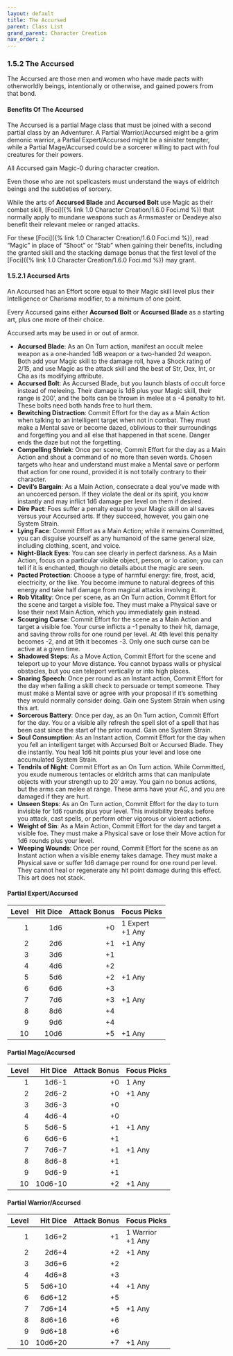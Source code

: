 ```yaml
---
layout: default
title: The Accursed
parent: Class List
grand_parent: Character Creation
nav_order: 2
---
```


### 1.5.2 The Accursed

The Accursed are those men and women who have made pacts with otherworldly beings, intentionally or otherwise, and gained powers from that bond.

#### Benefits Of The Accursed

The Accursed is a partial Mage class that must be joined with a second partial class by an Adventurer.
A Partial Warrior/Accursed might be a grim demonic warrior, a Partial Expert/Accursed might be a sinister tempter, while a Partial Mage/Accursed could be a sorcerer willing to pact with foul creatures for their powers.

All Accursed gain Magic-0 during character creation.

Even those who are not spellcasters must understand the ways of eldritch beings and the subtleties of sorcery.

While the arts of **Accursed Blade** and **Accursed Bolt** use Magic as their combat skill, [Foci]({% link 1.0 Character Creation/1.6.0 Foci.md %}) that normally apply to mundane weapons such as Armsmaster or Deadeye also benefit their relevant melee or ranged attacks.

For these [Foci]({% link 1.0 Character Creation/1.6.0 Foci.md %}), read “Magic” in place of “Shoot” or “Stab” when gaining their benefits, including the granted skill and the stacking damage bonus that the first level of the [Foci]({% link 1.0 Character Creation/1.6.0 Foci.md %}) may grant.

#### 1.5.2.1 Accursed Arts

An Accursed has an Effort score equal to their Magic skill level plus their Intelligence or Charisma modifier, to a minimum of one point.

Every Accursed gains either **Accursed Bolt** or **Accursed Blade** as a starting art, plus one more of their choice.

Accursed arts may be used in or out of armor.

- **Accursed Blade**: As an On Turn action, manifest an occult melee weapon as a one-handed 1d8 weapon or a two-handed 2d weapon.
  Both add your Magic skill to the damage roll, have a Shock rating of 2/15, and use Magic as the attack skill and the best of Str, Dex, Int, or Cha as its modifying attribute.
- **Accursed Bolt**: As Accursed Blade, but you launch blasts of occult force instead of meleeing.
  Their damage is 1d8 plus your Magic skill, their range is 200’, and the bolts can be thrown in melee at a -4 penalty to hit.
  These bolts need both hands free to hurl them.
- **Bewitching Distraction**: Commit Effort for the day as a Main Action when talking to an intelligent target when not in combat.
  They must make a Mental save or become dazed, oblivious to their surroundings and forgetting you and all else that happened in that scene.
  Danger ends the daze but not the forgetting.
- **Compelling Shriek**: Once per scene, Commit Effort for the day as a Main Action and shout a command of no more than seven words.
  Chosen targets who hear and understand must make a Mental save or perform that action for one round, provided it is not totally contrary to their character.
- **Devil’s Bargain**: As a Main Action, consecrate a deal you’ve made with an uncoerced person.
  If they violate the deal or its spirit, you know instantly and may inflict 1d6 damage per level on them if desired.
- **Dire Pact**: Foes suffer a penalty equal to your Magic skill on all saves versus your Accursed arts.
  If they succeed, however, you gain one System Strain.
- **Lying Face**: Commit Effort as a Main Action; while it remains Committed, you can disguise yourself as any humanoid of the same general size, including clothing, scent, and voice.
- **Night-Black Eyes**: You can see clearly in perfect darkness.
  As a Main Action, focus on a particular visible object, person, or lo cation; you can tell if it is enchanted, though no details about the magic are seen.
- **Pacted Protection**: Choose a type of harmful energy: fire, frost, acid, electricity, or the like.
  You become immune to natural degrees of this energy and take half damage from magical attacks involving it.
- **Rob Vitality**: Once per scene, as an On Turn action, Commit Effort for the scene and target a visible foe.
  They must make a Physical save or lose their next Main Action, which you immediately gain instead.
- **Scourging Curse**: Commit Effort for the scene as a Main Action and target a visible foe.
  Your curse inflicts a -1 penalty to their hit, damage, and saving throw rolls for one round per level.
  At 4th level this penalty becomes -2, and at 9th it becomes -3.
  Only one such curse can be active at a given time.
- **Shadowed Steps**: As a Move Action, Commit Effort for the scene and teleport up to your Move distance.
  You cannot bypass walls or physical obstacles, but you can teleport vertically or into high places.
- **Snaring Speech**: Once per round as an Instant action, Commit Effort for the day when failing a skill check to persuade or tempt someone.
  They must make a Mental save or agree with your proposal if it’s something they would normally consider doing.
  Gain one System Strain when using this art.
- **Sorcerous Battery**: Once per day, as an On Turn action, Commit Effort for the day.
  You or a visible ally refresh the spell slot of a spell that has been cast since the start of the prior round.
  Gain one System Strain.
- **Soul Consumption**: As an Instant action, Commit Effort for the day when you fell an intelligent target with Accursed Bolt or Accursed Blade.
  They die instantly.
  You heal 1d6 hit points plus your level and lose one accumulated System Strain.
- **Tendrils of Night**: Commit Effort as an On Turn action.
  While Committed, you exude numerous tentacles or eldritch arms that can manipulate objects with your strength up to 20’ away.
  You gain no bonus actions, but the arms can melee at range.
  These arms have your AC, and you are damaged if they are hurt.
- **Unseen Steps**: As an On Turn action, Commit Effort for the day to turn invisible for 1d6 rounds plus your level.
  This invisibility breaks before you attack, cast spells, or perform other vigorous or violent actions.
- **Weight of Sin**: As a Main Action, Commit Effort for the day and target a visible foe.
  They must make a Physical save or lose their Move action for 1d6 rounds plus your level.
- **Weeping Wounds**: Once per round, Commit Effort for the scene as an Instant action when a visible enemy takes damage.
  They must make a Physical save or suffer 1d6 damage per round for one round per level.
  They cannot heal or regenerate any hit point damage during this effect.
  This art does not stack.

#### Partial Expert/Accursed

| Level | Hit Dice | Attack Bonus | Focus Picks         |
| ----: | -------: | -----------: | ------------------- |
|     1 |      1d6 |           +0 | 1 Expert<br> +1 Any |
|     2 |      2d6 |           +1 | +1 Any              |
|     3 |      3d6 |           +1 |                     |
|     4 |      4d6 |           +2 |                     |
|     5 |      5d6 |           +2 | +1 Any              |
|     6 |      6d6 |           +3 |                     |
|     7 |      7d6 |           +3 | +1 Any              |
|     8 |      8d6 |           +4 |                     |
|     9 |      9d6 |           +4 |                     |
|    10 |     10d6 |           +5 | +1 Any              |

#### Partial Mage/Accursed

| Level | Hit Dice | Attack Bonus | Focus Picks |
| ----: | -------: | -----------: | ----------- |
|     1 |    1d6-1 |           +0 | 1 Any       |
|     2 |    2d6-2 |           +0 | +1 Any      |
|     3 |    3d6-3 |           +0 |             |
|     4 |    4d6-4 |           +0 |             |
|     5 |    5d6-5 |           +1 | +1 Any      |
|     6 |    6d6-6 |           +1 |             |
|     7 |    7d6-7 |           +1 | +1 Any      |
|     8 |    8d6-8 |           +1 |             |
|     9 |    9d6-9 |           +1 |             |
|    10 |  10d6-10 |           +2 | +1 Any      |

#### Partial Warrior/Accursed

| Level | Hit Dice | Attack Bonus | Focus Picks          |
| ----: | -------: | -----------: | -------------------- |
|     1 |    1d6+2 |           +1 | 1 Warrior<br> +1 Any |
|     2 |    2d6+4 |           +2 | +1 Any               |
|     3 |    3d6+6 |           +2 |                      |
|     4 |    4d6+8 |           +3 |                      |
|     5 |   5d6+10 |           +4 | +1 Any               |
|     6 |   6d6+12 |           +5 |                      |
|     7 |   7d6+14 |           +5 | +1 Any               |
|     8 |   8d6+16 |           +6 |                      |
|     9 |   9d6+18 |           +6 |                      |
|    10 |  10d6+20 |           +7 | +1 Any               |
